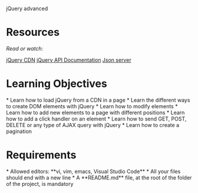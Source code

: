 jQuery advanced

<h1><b>Resources</b></h1>

<i>Read or watch:</i>

[jQuery CDN](https://releases.jquery.com/)
[jQuery API Documentation](https://api.jquery.com/)
[Json server](https://github.com/typicode/json-server)


<h1><b>Learning Objectives</b></h1>
    * Learn how to load jQuery from a CDN in a page
    * Learn the different ways to create DOM elements with jQuery
    * Learn how to modify elements
    * Learn how to add new elements to a page with different positions
    * Learn how to add a click handler on an element
    * Learn how to send GET, POST, DELETE or any type of AJAX query with jQuery
    * Learn how to create a pagination

<h1><b>Requirements</b></h1>
    * Allowed editors: **vi, vim, emacs, Visual Studio Code**
    * All your files should end with a new line
    * A **README.md** file, at the root of the folder of the project, is mandatory